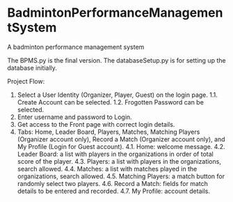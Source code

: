 # BadmintonPerformanceManagementSystem
A badminton performance management system

The BPMS.py is the final version.
The databaseSetup.py is for setting up the database initially.

Project Flow:
1. Select a User Identity (Organizer, Player, Guest) on the login page.
1.1. Create Account can be selected.
1.2. Frogotten Password can be selected.
2. Enter username and password to Login.
3. Get access to the Front page with correct login details.
4. Tabs: Home, Leader Board, Players, Matches, Matching Players (Organizer account only), Record a Match (Organizer account only), and My Profile (Login for Guest account).
4.1. Home: welcome message.
4.2. Leader Board: a list with players in the organizations in order of total score of the player.
4.3. Players: a list with players in the organizations, search allowed.
4.4. Matches: a list with matches played in the organizations, search allowed.
4.5. Matching Players: a match button for randomly select two players.
4.6. Record a Match: fields for match details to be entered and recorded.
4.7. My Profile: account details.
